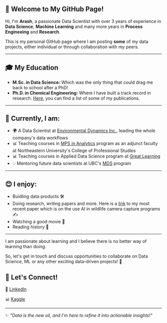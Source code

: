 ## 👋 Welcome to My GitHub Page!  

Hi, I'm **Arash**, a passionate Data Scientist with over 3 years of experience in **Data Science**, **Machine Learning** and many more years in **Process Engineeing** and **Research**.

This is my personal GitHub page where I am posting **some** of my data projects, either individual or through collaboration with my peers.

---

## 🎓 My Education  
- **M.Sc. in Data Science:** Which was the only thing that could drag me back to school after a PhD!
- **Ph.D. in Chemical Engineering:**  Where I have built a track record in research. [Here](https://scholar.google.com/citations?user=t3ta5T8AAAAJ&hl=en), you can find a list of some of my publications.
---

## 🔭 Currently, I am: 
- 🌍 A Data Scientist at [Environmental Dynamics Inc.](https://edynamics.com/), leading the whole company's data workflows   
- 📊 Teaching courses in [MPS in Analytics](https://vancouver.northeastern.edu/academic_program/master-of-professional-studies-in-analytics/) program as an adjunct faculty at Northeastern University's College of Professional Studies
- 📊 Teaching courses in Applied Data Science program at [Great Learning](https://www.mygreatlearning.com/)
- 💡 Mentoring future data scientists at UBC's [MDS](https://masterdatascience.ubc.ca/) program  

---

## 😊 I enjoy: 
- Buidling data products 🛠️
- Doing research, writing papers and more. Here is a [link](https://2024.iaia.org/draft-papers/Using_AI_for_Review_IAIA2024.pdf) to my most recent paper which is on the use AI in wildlife camera capture programs ✍️
- Watching a good movie 🎥
- Reading history 📖

---

I am passionate about learning and I believe there is no better way of learning than doing. 

So, let's get in touch and discuss opportunities to collaborate on Data Science, ML or any other exciting data-driven projects! 🚀

## 🌟 Let's Connect!  
💼 [LinkedIn](https://www.linkedin.com/in/arash-shamseddini/)

📊 [Kaggle](https://kaggle.com/arashshamseddini)  

---
✨ *"Data is the new oil, and I'm here to refine it into actionable insights!"*  

